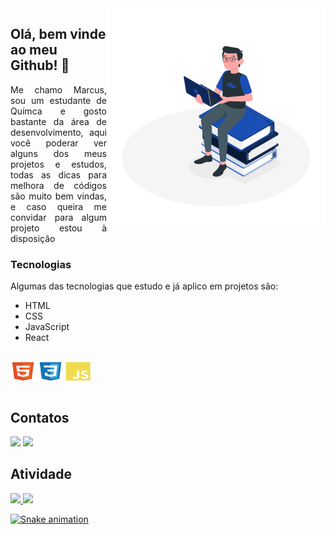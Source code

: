 <img align="right" height="350" width="350" src="src/images/Nerd.gif">

## Olá, bem vinde ao meu Github! 👋
<p style="text-align: justify; margin-rigth: 5px;">
Me chamo Marcus, sou um estudante de Químca e gosto bastante da área de desenvolvimento, aqui você poderar ver alguns dos meus projetos e estudos, todas as dicas para melhora de códigos são muito bem vindas, e caso queira me convidar para algum projeto estou à disposição
</p>

### Tecnologias

Algumas das tecnologias que estudo e já aplico em projetos são:
 - HTML
 - CSS
 - JavaScript
 - React
<div style="display: inline_block"><br>
  <img align="center" alt="HTML" height="30" width="40" src="https://raw.githubusercontent.com/devicons/devicon/master/icons/html5/html5-original.svg">
  <img align="center" alt="CSS" height="30" width="40" src="https://raw.githubusercontent.com/devicons/devicon/master/icons/css3/css3-original.svg">
  <img align="center" alt="Js" height="30" width="40" src="https://raw.githubusercontent.com/devicons/devicon/master/icons/javascript/javascript-plain.svg">
</div>
 
 <br>
 
 ## Contatos
 
<div> 
  <a href = "mailto:marviedias@gmail.com"><img src="https://img.shields.io/badge/-Gmail-%23333?style=for-the-badge&logo=gmail&logoColor=white" target="_blank"></a>
  <a href="https://www.linkedin.com/in/martvie/" target="_blank"><img src="https://img.shields.io/badge/-LinkedIn-%230077B5?style=for-the-badge&logo=linkedin&logoColor=white" target="_blank"></a> 

  ## Atividade

<div>
  <a href="https://github.com/martvie">
  <img height="160em" src="https://github-readme-stats-git-masterrstaa-rickstaa.vercel.app/api?username=martvie&show_icons=true&theme=tokyonight&include_all_commits=true&count_private=true"/>
  <img height="160em" src="[https://github-readme-stats.vercel.app/api/top-langs/?username=martvie&layout=compact&langs_count=6&theme=tokyonight](https://github-readme-stats-git-masterrstaa-rickstaa.vercel.app/api/top-langs/?username=martvie&layout=compact&langs_count=6&theme=tokyonight)"/>
</div>
 
  ![Snake animation](https://github.com/martvie/martvie/blob/output/github-contribution-grid-snake.svg)
</div>
